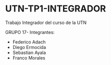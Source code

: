 # UTN-TP1-INTEGRADOR
Trabajo Integrador del curso de la UTN 

GRUPO 17-
Integrantes:

- Federico Adach
- Diego Ermocida
- Sebastian Ayala
- Franco Morales
